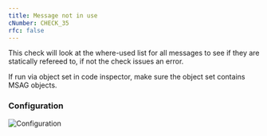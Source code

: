 ```yaml
---
title: Message not in use
cNumber: CHECK_35
rfc: false
---
```


This check will look at the where-used list for all messages to see if they are statically refereed to, if not the check issues an error.

If run via object set in code inspector, make sure the object set contains MSAG objects.

### Configuration
![Configuration](/img/default_conf.png)